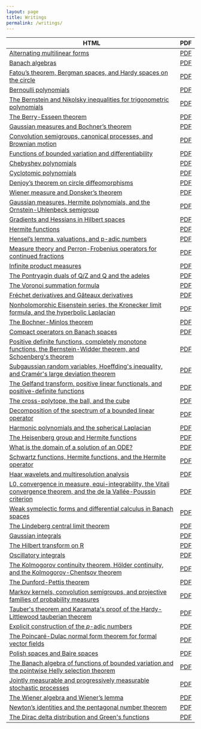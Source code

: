 ```yaml
---
layout: page
title: Writings
permalink: /writings/
---
```


<!--
{% for writing in site.writings %}
  <li>
    <a href="{{ writing.url }}">{{ writing.title}}</a>
  </li>
{% endfor %}
-->

| HTML                                                                                                                                                          | PDF                                                                             |
|---------------------------------------------------------------------------------------------------------------------------------------------------------------|---------------------------------------------------------------------------------|
| [Alternating multilinear forms](/LaTeXML/mathematics/alternating)                                                                                             | [PDF](/LaTeXML/mathematics/alternating/alternating.pdf)                         |
| [Banach algebras](/LaTeXML/mathematics/banachalgebras)                                                                                                        | [PDF](/LaTeXML/mathematics/banachalgebras/banachalgebras.pdf)                   |
| [Fatou’s theorem, Bergman spaces, and Hardy spaces on the circle](/LaTeXML/mathematics/bergmanspaces)                                                         | [PDF](/LaTeXML/mathematics/bergmanspaces/bergmanspaces.pdf)                     |
| [Bernoulli polynomials](/LaTeXML/mathematics/bernoullipolynomials)                                                                                            | [PDF](/LaTeXML/mathematics/bernoullipolynomials/bernoullipolynomials.pdf)       |
| [The Bernstein and Nikolsky inequalities for trigonometric polynomials](/LaTeXML/mathematics/bernstein-nikolsky)                                              | [PDF](/LaTeXML/mathematics/bernstein-nikolsky/bernstein-nikolsky.pdf)           |
| [The Berry-Esseen theorem](/LaTeXML/mathematics/berry-esseen)                                                                                                 | [PDF](/LaTeXML/mathematics/berry-esseen/berry-esseen.pdf)                       |
| [Gaussian measures and Bochner’s theorem](/LaTeXML/mathematics/bochnertheorem)                                                                                | [PDF](/LaTeXML/mathematics/bochnertheorem/bochnertheorem.pdf)                   |
| [Convolution semigroups, canonical processes, and Brownian motion](/LaTeXML/mathematics/browniansemigroup)                                                    | [PDF](/LaTeXML/mathematics/browniansemigroup/browniansemigroup.pdf)             |
| [Functions of bounded variation and differentiability](/LaTeXML/mathematics/BVdifferentiable)                                                                 | [PDF](/LaTeXML/mathematics/BVdifferentiable/BVdifferentiable.pdf)               |
| [Chebyshev polynomials](/LaTeXML/mathematics/chebyshev)                                                                                                       | [PDF](/LaTeXML/mathematics/chebyshev/chebyshev.pdf)                             |
| [Cyclotomic polynomials](/LaTeXML/mathematics/cyclotomic)                                                                                                     | [PDF](/LaTeXML/mathematics/cyclotomic/cyclotomic.pdf)                           |
| [Denjoy’s theorem on circle diffeomorphisms](/LaTeXML/mathematics/denjoy)                                                                                     | [PDF](/LaTeXML/mathematics/denjoy/denjoy.pdf)                                   |
| [Wiener measure and Donsker’s theorem](/LaTeXML/mathematics/donsker)                                                                                          | [PDF](/LaTeXML/mathematics/donsker/donsker.pdf)                                 |
| [Gaussian measures, Hermite polynomials, and the Ornstein-Uhlenbeck semigroup](/LaTeXML/mathematics/gaussian-measures)                                        | [PDF](/LaTeXML/mathematics/gaussian-measures/gaussian-measures.pdf)             |
| [Gradients and Hessians in Hilbert spaces](/LaTeXML/mathematics/gradienthilbert)                                                                              | [PDF](/LaTeXML/mathematics/gradienthilbert/gradienthilbert.pdf)                 |
| [Hermite functions](/LaTeXML/mathematics/hermitefunctions)                                                                                                    | [PDF](/LaTeXML/mathematics/hermitefunctions/hermitefunctions.pdf)               |
| [Hensel’s lemma, valuations, and p-adic numbers](/LaTeXML/mathematics/padic)                                                                                  | [PDF](/LaTeXML/mathematics/padic/padic.pdf)                                     |
| [Measure theory and Perron-Frobenius operators for continued fractions](/LaTeXML/mathematics/perron-frobenius)                                                | [PDF](/LaTeXML/mathematics/perron-frobenius/perron-frobenius.pdf)               |
| [Infinite product measures](/LaTeXML/mathematics/productmeasure)                                                                                              | [PDF](/LaTeXML/mathematics/productmeasure/productmeasure.pdf)                   |
| [The Pontryagin duals of Q/Z and Q and the adeles](/LaTeXML/mathematics/Qdual)                                                                                | [PDF](/LaTeXML/mathematics/Qdual/Qdual.pdf)                                     |
| [The Voronoi summation formula](/LaTeXML/mathematics/voronoi)                                                                                                 | [PDF](/LaTeXML/mathematics/voronoi/voronoi.pdf)                                 |
| [Fréchet derivatives and Gâteaux derivatives](/LaTeXML/mathematics/frechetderivatives)                                                                        | [PDF](/LaTeXML/mathematics/frechetderivatives/frechetderivatives.pdf)           |
| [Nonholomorphic Eisenstein series, the Kronecker limit formula, and the hyperbolic Laplacian](/LaTeXML/mathematics/eisenstein)                                | [PDF](/LaTeXML/mathematics/eisenstein/eisenstein.pdf)                           |
| [The Bochner-Minlos theorem](/LaTeXML/mathematics/bochner-minlos)                                                                                             | [PDF](/LaTeXML/mathematics/bochner-minlos/bochner-minlos.pdf)                   |
| [Compact operators on Banach spaces](/LaTeXML/mathematics/compactbanach)                                                                                      | [PDF](/LaTeXML/mathematics/compactbanach/compactbanach.pdf)                     |
| [Positive definite functions, completely monotone functions, the Bernstein-Widder theorem, and Schoenberg's theorem](/LaTeXML/mathematics/completelymonotone) | [PDF](/LaTeXML/mathematics/completelymonotone/completelymonotone.pdf)           |
| [Subgaussian random variables, Hoeffding's inequality, and Cramér's large deviation theorem](/LaTeXML/mathematics/subgaussian)                                | [PDF](/LaTeXML/mathematics/subgaussian/subgaussian.pdf)                         |
| [The Gelfand transform,  positive linear functionals, and positive-definite functions](/LaTeXML/mathematics/gelfandtransform)                                 | [PDF](/LaTeXML/mathematics/gelfandtransform/gelfandtransform.pdf)               |
| [The cross-polytope, the ball, and the cube](/LaTeXML/mathematics/cube)                                                                                       | [PDF](/LaTeXML/mathematics/cube/cube.pdf)                                       |
| [Decomposition of the spectrum of a bounded linear operator](/LaTeXML/mathematics/decomposition)                                                              | [PDF](/LaTeXML/mathematics/decomposition/decomposition.pdf)                     |
| [Harmonic polynomials and the spherical Laplacian](/LaTeXML/mathematics/harmonicpolynomials)                                                                  | [PDF](/LaTeXML/mathematics/harmonicpolynomials/harmonicpolynomials.pdf)         |
| [The Heisenberg group and Hermite functions](/LaTeXML/mathematics/heisenberg)                                                                                 | [PDF](/LaTeXML/mathematics/heisenberg/heisenberg.pdf)                           |
| [What is the domain of a solution of an ODE?](/LaTeXML/mathematics/domainODE)                                                                                 | [PDF](/LaTeXML/mathematics/domainODE/domainODE.pdf)                             |
| [Schwartz functions, Hermite functions, and the Hermite operator](/LaTeXML/mathematics/hermiteoperator)                                                       | [PDF](/LaTeXML/mathematics/hermiteoperator/hermiteoperator.pdf)                 |
| [Haar wavelets and multiresolution analysis](/LaTeXML/mathematics/waveletsMRA)                                                                                | [PDF](/LaTeXML/mathematics/waveletsMRA/waveletsMRA.pdf)                         |
| [L0, convergence in measure, equi-integrability, the Vitali convergence theorem, and the de la Vallée-Poussin criterion](/LaTeXML/mathematics/L0)             | [PDF](/LaTeXML/mathematics/L0/L0.pdf)                                           |
| [Weak symplectic forms and differential calculus in Banach spaces](/LaTeXML/mathematics/weaksymplectic)                                                       | [PDF](/LaTeXML/mathematics/weaksymplectic/weaksymplectic.pdf)                   |
| [The Lindeberg central limit theorem](/LaTeXML/mathematics/lindeberg)                                                                                         | [PDF](/LaTeXML/mathematics/lindeberg/lindeberg.pdf)                             |
| [Gaussian integrals](/LaTeXML/mathematics/gaussianintegrals)                                                                                                  | [PDF](/LaTeXML/mathematics/gaussianintegrals/gaussianintegrals.pdf)             |
| [The Hilbert transform on R](/LaTeXML/mathematics/hilberttransform)                                                                                           | [PDF](/LaTeXML/mathematics/hilberttransform/hilberttransform.pdf)               |
| [Oscillatory integrals](/LaTeXML/mathematics/oscillatory)                                                                                                     | [PDF](/LaTeXML/mathematics/oscillatory/oscillatory.pdf)                         |
| [The Kolmogorov continuity theorem, Hölder continuity, and the Kolmogorov-Chentsov theorem](/LaTeXML/mathematics/kolmogorovcontinuity)                        | [PDF](/LaTeXML/mathematics/kolmogorovcontinuity/kolmogorovcontinuity.pdf)       |
| [The Dunford-Pettis theorem](/LaTeXML/mathematics/dunford-pettis)                                                                                             | [PDF](/LaTeXML/mathematics/dunford-pettis/dunford-pettis.pdf)                   |
| [Markov kernels, convolution semigroups, and projective families of probability measures](/LaTeXML/mathematics/markovkernels)                                 | [PDF](/LaTeXML/mathematics/markovkernels/markovkernels.pdf)                     |
| [Tauber's theorem and Karamata's proof of the Hardy-Littlewood tauberian theorem](/LaTeXML/mathematics/karamata)                                              | [PDF](/LaTeXML/mathematics/karamata/karamata.pdf)                               |
| [Explicit construction of the *p*-adic numbers](LaTeXML/mathematics/padicfield)                                                                               | [PDF](/LaTeXML/mathematics/padicfield/padicfield.pdf)                           |
| [The Poincaré-Dulac normal form theorem for formal vector fields](/LaTeXML/mathematics/poincaredulac)                                                         | [PDF](/LaTeXML/mathematics/poincaredulac/poincaredulac.pdf)                     |
| [Polish spaces and Baire spaces](/LaTeXML/mathematics/polish)                                                                                                 | [PDF](/LaTeXML/mathematics/polish/polish.pdf)                                   |
| [The Banach algebra of functions of bounded variation and the pointwise Helly selection theorem](/LaTeXML/mathematics/helly)                                  | [PDF](/LaTeXML/mathematics/helly/helly.pdf)                                     |
| [Jointly measurable and progressively measurable stochastic processes](/LaTeXML/mathematics/progressivelymeasurable)                                          | [PDF](/LaTeXML/mathematics/progressivelymeasurable/progressivelymeasurable.pdf) |
| [The Wiener algebra and Wiener’s lemma](/LaTeXML/mathematics/wieneralgebra)                                                                                   | [PDF](/LaTeXML/mathematics/wieneralgebra/wieneralgebra.pdf)                     |
| [Newton’s identities and the pentagonal number theorem](/LaTeXML/mathematics/newton-identities)                                                               | [PDF](/LaTeXML/mathematics/newton-identities/newton-identities.pdf)             |
| [The Dirac delta distribution and Green's functions](/LaTeXML/mathematics/dirac)                                                                              | [PDF](/LaTeXML/mathematics/dirac/dirac.pdf)                                     |